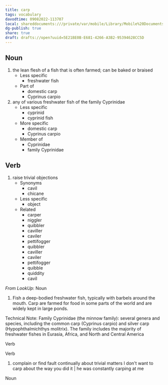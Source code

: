 ```yaml
---
title: carp
tags: vocabulary
davodtime: 09082022-113707
local: shareddocuments:///private/var/mobile/Library/Mobile%20Documents/iCloud~md~obsidian/Documents/OBSHIDDIAN/drafts/5E21BE0B-E681-4266-A3B2-95394628CC5D.md
dg-publish: true
share: true
draft: drafts://open?uuid=5E21BE0B-E681-4266-A3B2-95394628CC5D
---
```



## Noun

1. the lean flesh of a fish that is often farmed; can be baked or braised
	- Less specific
		- freshwater fish
	- Part of
		- domestic carp
		- Cyprinus carpio
2. any of various freshwater fish of the family Cyprinidae
	- Less specific
		- cyprinid
		- cyprinid fish
	- More specific
		- domestic carp
		- Cyprinus carpio
	- Member of
		- Cyprinidae
		- family Cyprinidae

## Verb

1. raise trivial objections
	- Synonyms
		- cavil
		- chicane
	- Less specific
		- object
	- Related
		- carper
		- niggler
		- quibbler
		- caviller
		- caviler
		- pettifogger
		- quibbler
		- caviller
		- caviler
		- pettifogger
		- quibble
		- quiddity
		- cavil

*From LookUp*:
Noun
1.	Fish a deep-bodied freshwater fish, typically with barbels around the mouth. Carp are farmed for food in some parts of the world and are widely kept in large ponds.

Technical Note: Family Cyprinidae (the minnow family): several genera and species, including the common carp (Cyprinus carpio) and silver carp (Hypophthalmichthys molitrix). The family includes the majority of freshwater fishes in Eurasia, Africa, and North and Central America


Verb

Verb
1.	complain or find fault continually about trivial matters
I don't want to carp about the way you did it | he was constantly carping at me


Noun